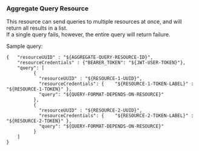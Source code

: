 ### Aggregate Query Resource

This resource can send queries to multiple resources at once, and will return all results in a list.  
If a single query fails, however, the entire query will return failure.

Sample query:
```
{   "resourceUUID" : "${AGGREGATE-QUERY-RESOURCE-ID}",
	"resourceCredentials" : {"BEARER_TOKEN": "${JWT-USER-TOKEN}"}, 
    "query": [
  	      {  
  	        "resourceUUID" : "${RESOURCE-1-UUID}",
          	"resourceCredentials": {    "${RESOURCE-1-TOKEN-LABEL}" : "${RESOURCE-1-TOKEN}" },
        	"query": "${QUERY-FORMAT-DEPENDS-ON-RESOURCE}"
          },
		  {  
            "resourceUUID" : "${RESOURCE-2-UUID}",
            "resourceCredentials": {    "${RESOURCE-2-TOKEN-LABEL}" : "${RESOURCE-2-TOKEN}" },
            "query": "${QUERY-FORMAT-DEPENDS-ON-RESOURCE}"
          } 
    ]
}
```